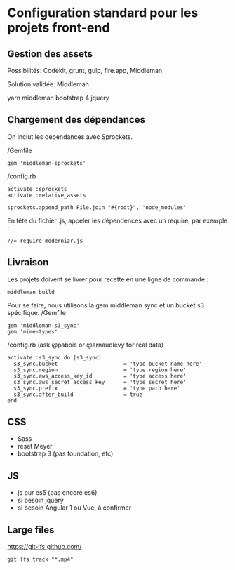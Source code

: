 # Configuration standard pour les projets front-end

## Gestion des assets

Possibilités: Codekit, grunt, gulp, fire.app, Middleman

Solution validée: Middleman

yarn
middleman
bootstrap 4
jquery

## Chargement des dépendances

On inclut les dépendances avec Sprockets.

/Gemfile
```
gem 'middleman-sprockets'
```
/config.rb
```
activate :sprockets
activate :relative_assets

sprockets.append_path File.join "#{root}", 'node_modules'
```
En tête du fichier .js, appeler les dépendences avec un require, par exemple :
```
//= require modernizr.js
```

## Livraison

Les projets doivent se livrer pour recette en une ligne de commande :
```
middleman build
```

Pour se faire, nous utilisons la gem middleman sync et un bucket s3 spécifique.
/Gemfile
```
gem 'middleman-s3_sync'
gem 'mime-types'
```

/config.rb (ask @pabois or @arnaudlevy for real data)
```
activate :s3_sync do |s3_sync|
  s3_sync.bucket                     = 'type bucket name here'
  s3_sync.region                     = 'type region here'
  s3_sync.aws_access_key_id          = 'type access here'
  s3_sync.aws_secret_access_key      = 'type secret here'
  s3_sync.prefix                     = 'type path here'
  s3_sync.after_build                = true
end
```

## CSS

- Sass
- reset Meyer
- bootstrap 3 (pas foundation, etc)

## JS
- js pur es5 (pas encore es6)
- si besoin jquery  
- si besoin Angular 1 ou Vue, à confirmer

## Large files

https://git-lfs.github.com/
```
git lfs track "*.mp4"
```
